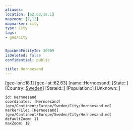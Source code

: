 ```yaml
---
aliases: 
location: [62.63,18.1]
mapzoom: [7,12] 
mapmarker: city 
type: City
tags:
- geo/City


SpocWebEntityId: 30909
isDeleted: false
confidential: public

title: Hernoesand
---
```

[geo-lon::18.1]
[geo-lat::62.63]
[name::Hernoesand]
[State::]
[Country::[Sweden](geo/Continent/Europe/Sweden.md)]
[StateId::]
[Population::]
[Unknown::]


```leaflet
id: Hernoesand
coordinates: [Hernoesand](geo/Continent/Europe/Sweden/City/Hernoesand.md)
markerFile: [Hernoesand](geo/Continent/Europe/Sweden/City/Hernoesand.md)
defaultZoom: 11 
maxZoom: 18
```


